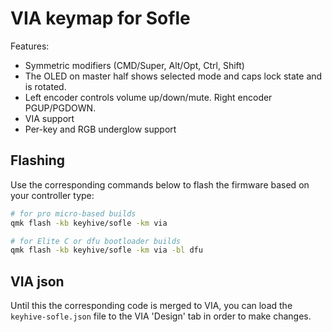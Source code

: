 # VIA keymap for Sofle

Features:

-   Symmetric modifiers (CMD/Super, Alt/Opt, Ctrl, Shift)
-   The OLED on master half shows selected mode and caps lock state and is rotated.
-   Left encoder controls volume up/down/mute. Right encoder PGUP/PGDOWN.
-   VIA support
-   Per-key and RGB underglow support

## Flashing

Use the corresponding commands below to flash the firmware based on your controller type:

```sh
# for pro micro-based builds
qmk flash -kb keyhive/sofle -km via

# for Elite C or dfu bootloader builds
qmk flash -kb keyhive/sofle -km via -bl dfu
```

## VIA json

Until this the corresponding code is merged to VIA, you can load the `keyhive-sofle.json` file to the VIA 'Design' tab in order to make changes.
